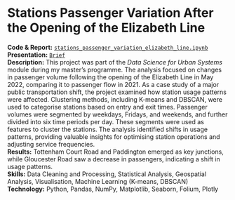 # Stations Passenger Variation After the Opening of the Elizabeth Line

**Code & Report:** [`stations_passenger_variation_elizabeth_line.ipynb`](https://github.com/hongyue17/stations_passenger_variation_elizabeth_line/blob/main/stations_passenger_variation_elizabeth_line.ipynb)  
**Presentation:** [`Brief`](https://github.com/hongyue17/stations_passenger_variation_elizabeth_line)  
**Description:** This project was part of the *Data Science for Urban Systems* module during my master’s programme. The analysis focused on changes in passenger volume following the opening of the Elizabeth Line in May 2022, comparing it to passenger flow in 2021. As a case study of a major public transportation shift, the project examined how station usage patterns were affected. Clustering methods, including K-means and DBSCAN, were used to categorise stations based on entry and exit times. Passenger volumes were segmented by weekdays, Fridays, and weekends, and further divided into six time periods per day. These segments were used as features to cluster the stations. The analysis identified shifts in usage patterns, providing valuable insights for optimising station operations and adjusting service frequencies.  
**Results:** Tottenham Court Road and Paddington emerged as key junctions, while Gloucester Road saw a decrease in passengers, indicating a shift in usage patterns.   
**Skills:**  Data Cleaning and Processing, Statistical Analysis, Geospatial Analysis, Visualisation, Machine Learning (K-means, DBSCAN)  
**Technology:** Python, Pandas, NumPy, Matplotlib, Seaborn, Folium, Plotly
